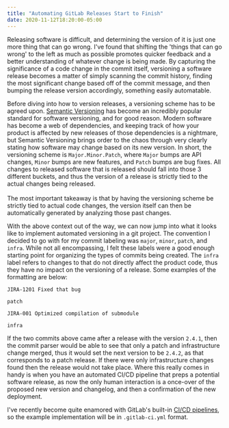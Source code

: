 ```yaml
---
title: "Automating GitLab Releases Start to Finish"
date: 2020-11-12T18:20:00-05:00
---
```


Releasing software is difficult, and determining
the version of it is just one more thing that can go wrong. I've found that
shifting the 'things that can go wrong' to the left as much as possible
promotes quicker feedback and a better understanding of whatever change is
being made. By capturing the significance of a code change in the commit itself,
versioning a software release becomes a matter of simply scanning the commit
history, finding the most significant change based off of the commit message,
and then bumping the release version accordingly, something easily automatable.

Before diving into how to version releases, a
versioning scheme has to be agreed upon. [Semantic Versioning](https://semver.org/) has
become an incredibly popular standard for software versioning, and for good reason.
Modern software has become a web of dependencies, and keeping track of how your product
is affected by new releases of those dependencies is a nightmare, but Semantic
Versioning brings order to the chaos through very clearly stating how software
may change based on its new version. In short, the versioning scheme is
`Major.Minor.Patch`, where `Major` bumps are API changes, `Minor` bumps are new
features, and `Patch` bumps are bug fixes. All changes to released software
that is released should fall into those 3 different buckets, and thus the
version of a release is strictly tied to the actual changes being released.
<br/><br/>
The most important takeaway is that by having the versioning scheme be strictly
tied to actual code changes, the version itself can then be automatically generated
by analyzing those past changes.

With the above context out of the way, we can now
jump into what it looks like to implement automated versioning in a git project. The
convention I decided to go with for my commit labeling was `major`, `minor`, `patch`,
and `infra`. While not all encompassing, I felt these labels were a good enough
starting point for organizing the types of commits being created. The `infra` label
refers to changes to that do not directly affect the product code, thus they have
no impact on the versioning of a release. Some examples of the formatting are below:
```
JIRA-1201 Fixed that bug

patch
```
```
JIRA-001 Optimized compilation of submodule

infra
```

If the two commits above came after a release with the version `2.4.1`, then the commit
parser would be able to see that only a patch and infrastructure change merged, thus
it would set the next version to be `2.4.2`, as that corresponds to a patch release.
If there were only infrastructure changes found then the release would not take place.
Where this really comes in handy is when you have an automated CI/CD pipeline that
preps a potential software release, as now the only human interaction is a once-over
of the proposed new version and changelog, and then a confirmation of the new deployment.

I've recently become quite enamored with GitLab's built-in
[CI/CD pipelines](https://docs.gitlab.com/ee/ci/README.html), so the example implementation
will be in `.gitlab-ci.yml` format.
